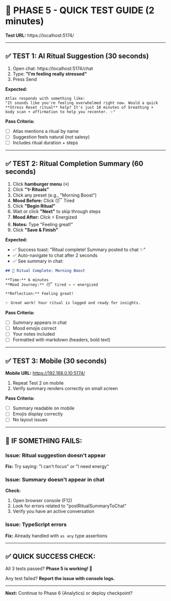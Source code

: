# 🧪 PHASE 5 - QUICK TEST GUIDE (2 minutes)

**Test URL:** https://localhost:5174/

---

## ✅ **TEST 1: AI Ritual Suggestion (30 seconds)**

1. Open chat: https://localhost:5174/chat
2. Type: **"I'm feeling really stressed"**
3. Press Send

**Expected:**
```
Atlas responds with something like:
"It sounds like you're feeling overwhelmed right now. Would a quick 
**Stress Reset ritual** help? It's just 10 minutes of breathing + 
body scan + affirmation to help you recenter. ✨"
```

**Pass Criteria:**
- [ ] Atlas mentions a ritual by name
- [ ] Suggestion feels natural (not salesy)
- [ ] Includes ritual duration + steps

---

## ✅ **TEST 2: Ritual Completion Summary (60 seconds)**

1. Click **hamburger menu** (≡)
2. Click **"✨ Rituals"**
3. Click any preset (e.g., "Morning Boost")
4. **Mood Before:** Click 😴 Tired
5. Click **"Begin Ritual"**
6. Wait or click **"Next"** to skip through steps
7. **Mood After:** Click ⚡ Energized
8. **Notes:** Type "Feeling great!"
9. Click **"Save & Finish"**

**Expected:**
- ✅ Success toast: "Ritual complete! Summary posted to chat ✨"
- ✅ Auto-navigate to chat after 2 seconds
- ✅ See summary in chat:

```markdown
## 🧘 Ritual Complete: Morning Boost

**Time:** 6 minutes
**Mood Journey:** 😴 tired → ⚡ energized

**Reflection:** Feeling great!

✨ Great work! Your ritual is logged and ready for insights.
```

**Pass Criteria:**
- [ ] Summary appears in chat
- [ ] Mood emojis correct
- [ ] Your notes included
- [ ] Formatted with markdown (headers, bold text)

---

## ✅ **TEST 3: Mobile (30 seconds)**

**Mobile URL:** https://192.168.0.10:5174/

1. Repeat Test 2 on mobile
2. Verify summary renders correctly on small screen

**Pass Criteria:**
- [ ] Summary readable on mobile
- [ ] Emojis display correctly
- [ ] No layout issues

---

## 🐛 **IF SOMETHING FAILS:**

### **Issue: Ritual suggestion doesn't appear**
**Fix:** Try saying: "I can't focus" or "I need energy"

### **Issue: Summary doesn't appear in chat**
**Check:**
1. Open browser console (F12)
2. Look for errors related to "postRitualSummaryToChat"
3. Verify you have an active conversation

### **Issue: TypeScript errors**
**Fix:** Already handled with `as any` type assertions

---

## ✅ **QUICK SUCCESS CHECK:**

All 3 tests passed? **Phase 5 is working! 🎉**

Any test failed? **Report the issue with console logs.**

---

**Next:** Continue to Phase 6 (Analytics) or deploy checkpoint?
